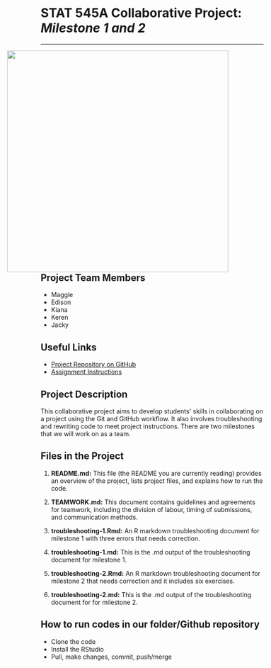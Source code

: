 
# STAT 545A Collaborative Project: *Milestone 1 and 2*
***
<img src="https://www.thescea.org/sites/scea/files/styles/1920wide/public/syndicated/images/student_collaboration.jpeg?itok=a-D1guBW" 
  style="float: right; margin-right: 80px;" width="500" /> 


## **Project Team Members**
* Maggie
* Edison
* Kiana
* Keren
* Jacky

## **Useful Links**
* [Project Repository on GitHub](https://github.com/stat545ubc-2023/collaborative-group1)
* [Assignment Instructions](https://stat545.stat.ubc.ca/collaborative-project/milestone1/)

## **Project Description**
This collaborative project aims to develop students' skills in collaborating on a project using the Git and GitHub workflow. It also involves troubleshooting and rewriting code to meet project instructions. There are two milestones that we will work on as a team.

## **Files in the Project**

1. **README.md:** This file (the README you are currently reading) provides an overview of the project, lists project files, and explains how to run the code.

2. **TEAMWORK.md:** This document contains guidelines and agreements for teamwork, including the division of labour, timing of submissions, and communication methods.

3.  **troubleshooting-1.Rmd:** An R markdown troubleshooting document for milestone 1 with three errors that needs correction.
4.  **troubleshooting-1.md:** This is the .md output of the troubleshooting document for milestone 1.
5.  **troubleshooting-2.Rmd:** An R markdown troubleshooting document for milestone 2 that needs correction and it includes six exercises. 
6.  **troubleshooting-2.md:** This is the .md output of the troubleshooting document for for milestone 2.

## How to run codes in our folder/Github repository
* Clone the code
* Install the RStudio
* Pull, make changes, commit, push/merge
